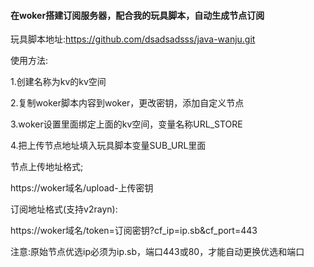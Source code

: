 #### 在woker搭建订阅服务器，配合我的玩具脚本，自动生成节点订阅

玩具脚本地址:https://github.com/dsadsadsss/java-wanju.git

使用方法:

1.创建名称为kv的kv空间

2.复制woker脚本内容到woker，更改密钥，添加自定义节点

3.woker设置里面绑定上面的kv空间，变量名称URL_STORE

4.把上传节点地址填入玩具脚本变量SUB_URL里面

节点上传地址格式;

https://woker域名/upload-上传密钥

订阅地址格式(支持v2rayn):

https://woker域名/token=订阅密钥?cf_ip=ip.sb&cf_port=443

注意:原始节点优选ip必须为ip.sb，端口443或80，才能自动更换优选和端口
